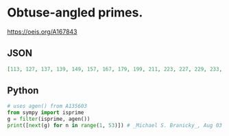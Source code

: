 # Obtuse\-angled primes\.
https://oeis.org/A167843
## JSON
```JSON
[113, 127, 137, 139, 149, 157, 167, 179, 199, 211, 223, 227, 229, 233, 239, 257, 269, 277, 311, 331, 337, 347, 349, 359, 367, 379, 389, 421, 431, 433, 443, 449, 457, 467, 479, 499, 521, 541, 557, 569, 577, 599, 631, 641, 643, 653, 661, 677, 733, 743, 751, 761]
```
## Python
```Python
# uses agen() from A135603
from sympy import isprime
g = filter(isprime, agen())
print([next(g) for n in range(1, 53)]) # _Michael S. Branicky_, Aug 03 2022
```
